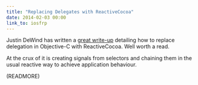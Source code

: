 ```yaml
---
title: "Replacing Delegates with ReactiveCocoa"
date: 2014-02-03 00:00
link_to: iosfrp
---
```


Justin DeWind has written a [great write-up](http://spin.atomicobject.com/2014/02/03/objective-c-delegate-pattern/) detailing how to replace delegation in Objective-C with ReactiveCocoa. Well worth a read.

At the crux of it is creating signals from selectors and chaining them in the usual reactive way to achieve application behaviour.

(READMORE)

